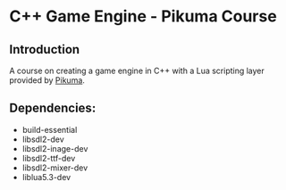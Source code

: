 # C++ Game Engine - Pikuma Course

## Introduction

A course on creating a game engine in C++ with a Lua scripting layer provided by [Pikuma](https://pikuma.com).

## Dependencies:

- build-essential
- libsdl2-dev
- libsdl2-inage-dev
- libsdl2-ttf-dev
- libsdl2-mixer-dev
- liblua5.3-dev
